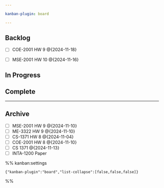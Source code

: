 ```yaml
---

kanban-plugin: board

---
```


## Backlog

- [ ] COE-2001 HW 9 @{2024-11-18}
- [ ] MSE-2001 HW 10 @{2024-11-16}


## In Progress



## Complete



***

## Archive

- [ ] MSE-2001 HW 9 @{2024-11-10}
- [ ] ME-3322 HW 9 @{2024-11-10}
- [ ] CS-1371 HW 8 @{2024-11-04}
- [ ] COE-2001 HW 8 @{2024-11-10}
- [ ] CS 1371 @{2024-11-13}
- [ ] INTA-1200 Paper

%% kanban:settings
```
{"kanban-plugin":"board","list-collapse":[false,false,false]}
```
%%
